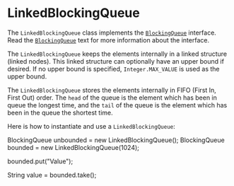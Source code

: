 LinkedBlockingQueue
===================

The `LinkedBlockingQueue` class implements the [`BlockingQueue`](blockingqueue.html) interface. Read the [`BlockingQueue`](blockingqueue.html) text for more information about the interface.

The `LinkedBlockingQueue` keeps the elements internally in a linked structure (linked nodes). This linked structure can optionally have an upper bound if desired. If no upper bound is specified, `Integer.MAX_VALUE` is used as the upper bound.

The `LinkedBlockingQueue` stores the elements internally in FIFO (First In, First Out) order. The `head` of the queue is the element which has been in queue the longest time, and the `tail` of the queue is the element which has been in the queue the shortest time.

Here is how to instantiate and use a `LinkedBlockingQueue`:

BlockingQueue<String> unbounded = new LinkedBlockingQueue<String>();
BlockingQueue<String> bounded   = new LinkedBlockingQueue<String>(1024);

bounded.put("Value");

String value = bounded.take();






